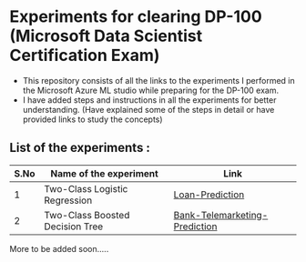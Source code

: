# Experiments for clearing DP-100 (Microsoft Data Scientist Certification Exam)

- This repository consists of all the links to the experiments I performed in the Microsoft Azure ML studio while preparing for the DP-100 exam.
- I have added steps and instructions in all the experiments for better understanding. 
(Have explained some of the steps in detail or have provided links to study the concepts)

## List of the experiments : 

| S.No | Name of the experiment | Link |
| ---- | ---------------------- | ---- |
|   1  | Two-Class Logistic Regression | [Loan-Prediction](https://github.com/eshan0211/Two-Class-Logistic-Regression-Model---Loan-Prediction---using-Microsoft-AZURE-ML-Studio) |
|   2  | Two-Class Boosted Decision Tree | [Bank-Telemarketing-Prediction](https://github.com/eshan0211/Two-Class-Boosted-Decision-Tree---Bank-Telemarketing-Prediction---using-Microsoft-AzureML-Studio) |


More to be added soon.....
